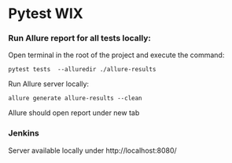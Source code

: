 # Pytest WIX

### Run Allure report for all tests locally:

Open terminal in the root of the project and execute the command:
```
pytest tests  --alluredir ./allure-results
```
Run Allure server locally:
```
allure generate allure-results --clean  
```
Allure should open report under new tab

### Jenkins

Server available locally under http://localhost:8080/




